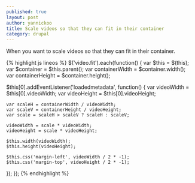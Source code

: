 ```yaml
---
published: true
layout: post
author: yannickoo
title: Scale videos so that they can fit in their container
category: drupal
---
```

When you want to scale videos so that they can fit in their container.

{% highlight js lineos %}
$('video.fit').each(function() {
  var $this = $(this);
  var $container = $this.parent();
  var containerWidth = $container.width();
  var containerHeight = $container.height();
 
  $this[0].addEventListener('loadedmetadata', function() {
    var videoWidth = $this[0].videoWidth;
    var videoHeight = $this[0].videoHeight;
 
    var scaleH = containerWidth / videoWidth;
    var scaleV = containerHeight / videoHeight;
    var scale = scaleH > scaleV ? scaleH : scaleV;
 
    videoWidth = scale * videoWidth;
    videoHeight = scale * videoHeight;
 
    $this.width(videoWidth);
    $this.height(videoHeight);
 
    $this.css('margin-left', videoWidth / 2 * -1);
    $this.css('margin-top', videoHeight / 2 * -1);
  });
});
{% endhighlight %}
